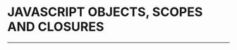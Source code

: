 # JAVASCRIPT OBJECTS, SCOPES AND CLOSURES
------------------------------------------------------------------------------------------------------------------------------------------------------------------------------------------------------------------------------------------------------